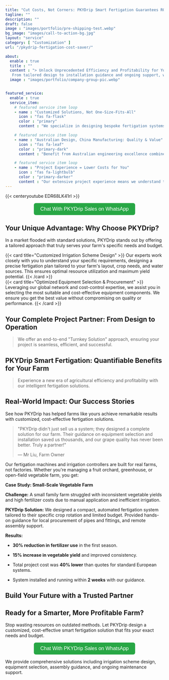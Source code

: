 ```yaml
---
title: "Cut Costs, Not Corners: PKYDrip Smart Fertigation Guarantees ROI"
tagline: ""
description: ""
draft: false
image : "images/portfolio/pre-shipping-test.webp"
bg_image: "images/call-to-action-bg.jpg"
layout: "service"
category: [ "Customization" ]
url: "/pkydrip-fertigation-cost-saver/"

about:
  enable : true
  title : ""
  content : "> Unlock Unprecedented Efficiency and Profitability for Your Farm with Our Advanced, Cost-Effective, and Customized Fertigation Solutions.
   From tailored design to installation guidance and ongoing support, we're your partner for a complete, high-efficiency irrigation project. "
  image : "images/portfolio/company-group-pic.webp"


featured_service:
  enable : true
  service_item:
    # featured service item loop
    - name : "Customized Solutions, Not One-Size-Fits-All"
      icon : "fas fa-flask"
      color : "primary"
      content : "We specialize in designing bespoke fertigation systems that perfectly match your crop type, soil conditions, and budget. No more overpaying for features you don't need or settling for inadequate solutions"

    # featured service item loop
    - name : "Australian Design, China Manufacturing: Quality & Value"
      icon : "fas fa-leaf"
      color : "primary-dark"
      content : "Benefit from Australian engineering excellence combined with efficient Chinese manufacturing. This unique blend allows us to deliver high-quality, reliable systems at a cost-effective price point, making advanced fertigation accessible to more farms."

    # featured service item loop
    - name : "Project Experience = Lower Costs for You"
      icon : "fas fa-lightbulb"
      color : "primary-darker"
      content : "Our extensive project experience means we understand the entire irrigation lifecycle. We leverage this expertise to guide you through equipment selection, assembly, and installation, significantly reducing your overall project costs and ensuring high efficiency from day one."
---
```




{{< centeryoutube EDR68LK41rI >}}


<div align="center">
  <a href="https://wa.me/+8617395297329" target="_blank" style="
    display: inline-block;
    background-color: #28a745;
    color: white;
    padding: 10px 20px;
    font-size: 16px;
    border-radius: 6px;
    text-decoration: none;
    font-family: sans-serif;
  ">
    Chat With PKYDrip Sales on WhatsApp
  </a>
</div>


## Your Unique Advantage: Why Choose PKYDrip?


In a market flooded with standard solutions, PKYDrip stands out by offering a tailored approach that truly serves your farm's specific needs and budget.


<div class="row">
  <div class="col-md-6">
    {{< card title="Customized Irrigation Scheme Design" >}}
    Our experts work closely with you to understand your specific requirements, designing a precise fertigation plan tailored to your farm's layout, crop needs, and water sources. This ensures optimal resource utilization and maximum yield potential.
    {{< /card >}}
  </div>

  <div class="col-md-6">
    {{< card title="Optimized Equipment Selection & Procurement" >}}
    Leveraging our global network and cost-control expertise, we assist you in selecting the most suitable and cost-effective equipment components. We ensure you get the best value without compromising on quality or performance.
    {{< /card >}}
  </div>
</div>





## Your Complete Project Partner: From Design to Operation


> We offer an end-to-end "Turnkey Solution" approach, ensuring your project is seamless, efficient, and successful.





## PKYDrip Smart Fertigation: Quantifiable Benefits for Your Farm


> Experience a new era of agricultural efficiency and profitability with our intelligent fertigation solutions.





## Real-World Impact: Our Success Stories


See how PKYDrip has helped farms like yours achieve remarkable results with customized, cost-effective fertigation solutions.


> "PKYDrip didn't just sell us a system; they designed a complete solution for our farm. Their guidance on equipment selection and installation saved us thousands, and our grape quality has never been better. Truly a partner!"
> 
> — Mr Liu, Farm Owner

Our fertigation machines and irrigation controllers are built for real farms, not factories. Whether you're managing a fruit orchard, greenhouse, or open-field vegetable farm, you get:


**Case Study: Small-Scale Vegetable Farm**


**Challenge:** A small family farm struggled with inconsistent vegetable yields and high fertilizer costs due to manual application and inefficient irrigation.


**PKYDrip Solution:** We designed a compact, automated fertigation system tailored to their specific crop rotation and limited budget. Provided hands-on guidance for local procurement of pipes and fittings, and remote assembly support.


**Results:**


  - **30% reduction in fertilizer use** in the first season.


  - **15% increase in vegetable yield** and improved consistency.


  - Total project cost was **40% lower** than quotes for standard European systems.


  - System installed and running within **2 weeks** with our guidance.





## Build Your Future with a Trusted Partner





## Ready for a Smarter, More Profitable Farm?


Stop wasting resources on outdated methods. Let PKYDrip design a customized, cost-effective smart fertigation solution that fits your exact needs and budget.


<div align="center">
  <a href="https://wa.me/+8617395297329" target="_blank" style="
    display: inline-block;
    background-color: #28a745;
    color: white;
    padding: 10px 20px;
    font-size: 16px;
    border-radius: 6px;
    text-decoration: none;
    font-family: sans-serif;
  ">
    Chat With PKYDrip Sales on WhatsApp
  </a>
</div>


We provide comprehensive solutions including irrigation scheme design, equipment selection, assembly guidance, and ongoing maintenance support.